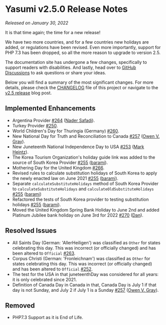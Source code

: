 # Yasumi v2.5.0 Release Notes

_Released on January 30, 2022_

It is that time again; the time for a new release!

We have two more countries, and for a few countries new holidays are added, or regulations have been revised. Even more importantly, support for PHP 7.3 has been dropped, so all the more reason to upgrade to version 2.5.

The documentation site has undergone a few changes, specifically to support readers with disabilities. And lastly, head over to [GitHub Discussions](https://github.com/azuyalabs/yasumi/discussions) to ask questions or share your ideas.

Below you will find a summary of the most significant changes. For more details, please check the [CHANGELOG](https://github.com/azuyalabs/yasumi/blob/master/CHANGELOG.md) file of this project or navigate to the [v2.5 release](https://www.yasumi.dev/blog/release_v25/) blog post.

## Implemented Enhancements

- Argentina Provider [\#264](https://github.com/azuyalabs/yasumi/pull/264) ([Nader Safadi](https://github.com/nedSaf)).
- Turkey Provider [\#250](https://github.com/azuyalabs/yasumi/pull/250).
- World Children&#039;s Day for Thuringia (Germany) [\#260](https://github.com/azuyalabs/yasumi/issues/260).
- New National Day for Truth and Reconciliation to Canada [\#257](https://github.com/azuyalabs/yasumi/pull/257) ([Owen V. Gray](https://github.com/adrx)).
- New Juneteenth National Independence Day to USA [\#253](https://github.com/azuyalabs/yasumi/pull/253) ([Mark Heintz](https://github.com/mheintz)).
- The Korea Tourism Organization&#039;s holiday guide link was added to the source of South Korea Provider [\#255](https://github.com/azuyalabs/yasumi/pull/255) ([barami](https://github.com/barami)).
- Mothering Day for the United Kingdom [\#266](https://github.com/azuyalabs/yasumi/issues/266).
- Revised rules to calculate substitution holidays of South Korea to apply the newly enacted law on June 2021 [\#255](https://github.com/azuyalabs/yasumi/pull/255) ([barami](https://github.com/barami)).
- Separate `calculateSubstituteHolidays` method of South Korea Provider to `calculateSubstituteHolidays`
  and `calculateOldSubstituteHolidays` [\#255](https://github.com/azuyalabs/yasumi/pull/255) ([barami](https://github.com/barami))
- Refactored the tests of South Korea provider to testing substitution holidays [\#255](https://github.com/azuyalabs/yasumi/pull/255) ([barami](https://github.com/barami)).
- Moved the United Kingdom Spring Bank Holiday to June 2nd and added Platinum Jubilee bank holiday on June 3rd for 2022 [\#270](https://github.com/azuyalabs/yasumi/issues/270) ([Dan](https://github.com/dch-dev)).

## Resolved Issues

- All Saints Day (German: &#039;AllerHeiligen&#039;) was classified as `Other` for states celebrating this day. This was incorrect (or officially changed) and has been altered to `Official` [\#263](https://github.com/azuyalabs/yasumi/issues/263).
- Corpus Christi (German: &#039;Fronleichnam&#039;) was classified as `Other` for states celebrating this day. This was incorrect (or officially changed) and has been altered to `Official` [\#252](https://github.com/azuyalabs/yasumi/issues/252).
- The test for the USA in that juneteenthDay was considered for all years: it is only celebrated since 2021.
- Definition of Canada Day in Canada in that, Canada Day is July 1 if that day is not Sunday, and July 2 if July 1 is a Sunday [\#257](https://github.com/azuyalabs/yasumi/pull/257)  ([Owen V. Gray](https://github.com/adrx)).
  
## Removed

- PHP7.3 Support as it is End of Life.

